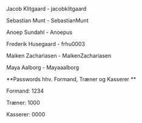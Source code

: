 Jacob Klitgaard - jacobklitgaard

Sebastian Munt - SebastianMunt

Anoep Sundahl - Anoepus

Frederik Husegaard - frhu0003

Maiken Zachariasen - MaikenZachariasen

Maya Aalborg - Mayaaalborg


**Passwords hhv. Formand, Træner og Kasserer
**

Formand: 1234

Træner: 1000

Kasserer: 0000

